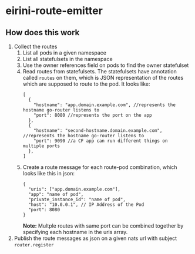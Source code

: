 # eirini-route-emitter

## How does this work

1. Collect the routes
    1. List all pods in a given namespace
    1. List all statefulsets in the namespace
    1. Use the owner references field on pods to find the owner statefulset
    1. Read routes from statefulsets. The statefulsets have annotation called `routes` on them, which is JSON representation of the routes which are supposed to route to the pod. It looks like:
       ```
       [
         {
           "hostname": "app.domain.example.com", //represents the hostname go-router listens to
           "port": 8080 //represents the port on the app
         },
         {
           "hostname": "second-hostname.domain.example.com", //represents the hostname go-router listens to
           "port": 9090 //a CF app can run different things on multiple ports
         },
       ]
       ```
     1. Create a route message for each route-pod combination, which looks like this in json:
        ```
        {
          "uris": ["app.domain.example.com"],
          "app": "name of pod",
          "private_instance_id": "name of pod",
          "host": "10.0.0.1", // IP Address of the Pod
          "port": 8080
        }
        ```
        **Note:** Multple routes with same port can be combined together by specifying each hostname in the uris array.
1. Publish the route messages as json on a given nats url with subject `router.register`

